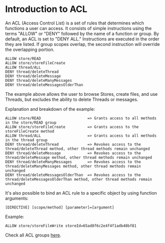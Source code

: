 # Introduction to ACL

An ACL (Access Control List) is a set of rules that determines which functions a user can access. It consists of simple instructions using the terms "ALLOW" or "DENY" followed by the name of a function or group. By default, an ACL is set to "DENY ALL." Instructions are executed in the order they are listed. If group scopes overlap, the second instruction will override the overlapping portion.

<div class="center-column"></div>

```
ALLOW store/READ
ALLOW store/storeFileCreate
ALLOW thread/ALL
DENY thread/deleteThread
DENY thread/deleteMessage
DENY thread/deleteManyMessages
DENY thread/deleteMessagesOlderThan
```

The example above allows the user to browse Stores, create files, and use Threads, but excludes the ability to delete Threads or messages.

Explanation and breakdown of the example:

<div class="center-column"></div>

```
ALLOW store/READ                     => Grants access to all methods in the store/READ group
ALLOW store/storeFileCreate          => Grants access to the storeFileCreate method
ALLOW thread/ALL                     => Grants access to all methods in the thread group
DENY thread/deleteThread             => Revokes access to the thread/deleteThread method, other thread methods remain unchanged
DENY thread/deleteMessage            => Revokes access to the thread/deleteMessage method, other thread methods remain unchanged
DENY thread/deleteManyMessages       => Revokes access to the thread/deleteManyMessages method, other thread methods remain unchanged
DENY thread/deleteMessagesOlderThan  => Revokes access to the thread/deleteMessagesOlderThan method, other thread methods remain unchanged
```


It's also possible to bind an ACL rule to a specific object by using function arguments:

<div class="center-column"></div>

```
[DIRECTIVE] [scope/method] [parameter]=[argument]
```

Example:

<div class="center-column"></div>

``` 
ALLOW store/storeFileWrite storeId=65ad8f6c2e4f4f1adb40bf81
```

Check all ACL groups <a href="#acl-groups-and-functions">here</a>.